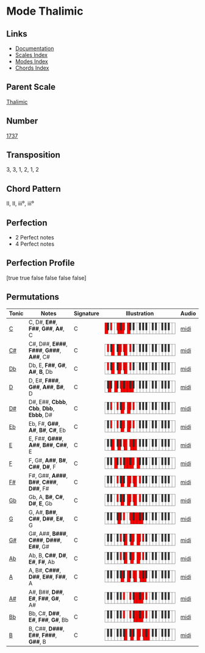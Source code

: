 # Mode Thalimic

## Links

- [Documentation](README.md)
- [Scales Index](Scales.md)
- [Modes Index](Modes.md)
- [Chords Index](Chords.md)

## Parent Scale

[Thalimic](ScaleThalimic.md)

## Number

[1737](https://ianring.com/musictheory/scales/1737)

## Transposition

3, 3, 1, 2, 1, 2

## Chord Pattern

II, II, iii⁰, iii⁰

## Perfection

- 2 Perfect notes
- 4 Perfect notes

## Perfection Profile

[true true false false false false]

## Permutations

| Tonic | Notes | Signature | Illustration | Audio |
|-------|-------|-----------|--------------|-------|
| [C](ModeCNaturalThalimic.md) | C, D#, **E##**, **F##**, **G##**, **A#**, C | C | ![CNaturalThalimic](ModeCNaturalThalimic.png) | [midi](https://github.com/edipermadi/music/blob/main/docs/ModeCNaturalThalimic.mid?raw=true) |
| [C#](ModeCSharpThalimic.md) | C#, D##, **E###**, **F###**, **G###**, **A##**, C# | C | ![CSharpThalimic](ModeCSharpThalimic.png) | [midi](https://github.com/edipermadi/music/blob/main/docs/ModeCSharpThalimic.mid?raw=true) |
| [Db](ModeDFlatThalimic.md) | Db, E, **F##**, **G#**, **A#**, **B**, Db | C | ![DFlatThalimic](ModeDFlatThalimic.png) | [midi](https://github.com/edipermadi/music/blob/main/docs/ModeDFlatThalimic.mid?raw=true) |
| [D](ModeDNaturalThalimic.md) | D, E#, **F###**, **G##**, **A##**, **B#**, D | C | ![DNaturalThalimic](ModeDNaturalThalimic.png) | [midi](https://github.com/edipermadi/music/blob/main/docs/ModeDNaturalThalimic.mid?raw=true) |
| [D#](ModeDSharpThalimic.md) | D#, E##, **Cbbb**, **Cbb**, **Dbb**, **Ebbb**, D# | C | ![DSharpThalimic](ModeDSharpThalimic.png) | [midi](https://github.com/edipermadi/music/blob/main/docs/ModeDSharpThalimic.mid?raw=true) |
| [Eb](ModeEFlatThalimic.md) | Eb, F#, **G##**, **A#**, **B#**, **C#**, Eb | C | ![EFlatThalimic](ModeEFlatThalimic.png) | [midi](https://github.com/edipermadi/music/blob/main/docs/ModeEFlatThalimic.mid?raw=true) |
| [E](ModeENaturalThalimic.md) | E, F##, **G###**, **A##**, **B##**, **C##**, E | C | ![ENaturalThalimic](ModeENaturalThalimic.png) | [midi](https://github.com/edipermadi/music/blob/main/docs/ModeENaturalThalimic.mid?raw=true) |
| [F](ModeFNaturalThalimic.md) | F, G#, **A##**, **B#**, **C##**, **D#**, F | C | ![FNaturalThalimic](ModeFNaturalThalimic.png) | [midi](https://github.com/edipermadi/music/blob/main/docs/ModeFNaturalThalimic.mid?raw=true) |
| [F#](ModeFSharpThalimic.md) | F#, G##, **A###**, **B##**, **C###**, **D##**, F# | C | ![FSharpThalimic](ModeFSharpThalimic.png) | [midi](https://github.com/edipermadi/music/blob/main/docs/ModeFSharpThalimic.mid?raw=true) |
| [Gb](ModeGFlatThalimic.md) | Gb, A, **B#**, **C#**, **D#**, **E**, Gb | C | ![GFlatThalimic](ModeGFlatThalimic.png) | [midi](https://github.com/edipermadi/music/blob/main/docs/ModeGFlatThalimic.mid?raw=true) |
| [G](ModeGNaturalThalimic.md) | G, A#, **B##**, **C##**, **D##**, **E#**, G | C | ![GNaturalThalimic](ModeGNaturalThalimic.png) | [midi](https://github.com/edipermadi/music/blob/main/docs/ModeGNaturalThalimic.mid?raw=true) |
| [G#](ModeGSharpThalimic.md) | G#, A##, **B###**, **C###**, **D###**, **E##**, G# | C | ![GSharpThalimic](ModeGSharpThalimic.png) | [midi](https://github.com/edipermadi/music/blob/main/docs/ModeGSharpThalimic.mid?raw=true) |
| [Ab](ModeAFlatThalimic.md) | Ab, B, **C##**, **D#**, **E#**, **F#**, Ab | C | ![AFlatThalimic](ModeAFlatThalimic.png) | [midi](https://github.com/edipermadi/music/blob/main/docs/ModeAFlatThalimic.mid?raw=true) |
| [A](ModeANaturalThalimic.md) | A, B#, **C###**, **D##**, **E##**, **F##**, A | C | ![ANaturalThalimic](ModeANaturalThalimic.png) | [midi](https://github.com/edipermadi/music/blob/main/docs/ModeANaturalThalimic.mid?raw=true) |
| [A#](ModeASharpThalimic.md) | A#, B##, **D##**, **E#**, **F##**, **G#**, A# | C | ![ASharpThalimic](ModeASharpThalimic.png) | [midi](https://github.com/edipermadi/music/blob/main/docs/ModeASharpThalimic.mid?raw=true) |
| [Bb](ModeBFlatThalimic.md) | Bb, C#, **D##**, **E#**, **F##**, **G#**, Bb | C | ![BFlatThalimic](ModeBFlatThalimic.png) | [midi](https://github.com/edipermadi/music/blob/main/docs/ModeBFlatThalimic.mid?raw=true) |
| [B](ModeBNaturalThalimic.md) | B, C##, **D###**, **E##**, **F###**, **G##**, B | C | ![BNaturalThalimic](ModeBNaturalThalimic.png) | [midi](https://github.com/edipermadi/music/blob/main/docs/ModeBNaturalThalimic.mid?raw=true) |
